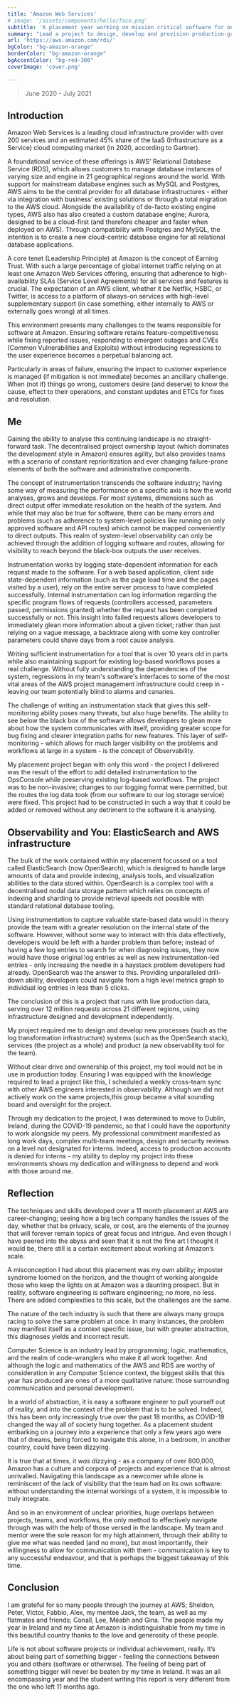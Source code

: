 ```yaml
---
title: 'Amazon Web Services'
# image: '/assets/components/hello/face.png'
subtitle: 'A placement year working on mission critical software for one of the biggest tech companies in the world.'
summary: "Lead a project to design, develop and provision production-grade infrastructure for an ElasticSearch-based observability stack - over 3 million daily log entries in over 27 regions. Eorked with the best team to implement features and fix bugs in some of RDS' mission critical software."
url: 'https://aws.amazon.com/rds/'
bgColor: "bg-amazon-orange"
borderColor: "bg-amazon-orange"
bgAccentColor: "bg-red-300"
coverImage: 'cover.png'

---
```


>  June 2020 - July 2021

## Introduction

Amazon Web Services is a leading cloud infrastructure provider with over 200 services and an estimated 45% share of the IaaS (Infrastructure as a Service) cloud computing market (in 2020, according to Gartner).

A foundational service of these offerings is AWS’ Relational Database Service (RDS), which allows customers to manage database instances of varying size and engine in 21 geographical regions around the world. With support for mainstream database engines such as MySQL and Postgres, AWS aims to be the central provider for all database infrastructures - either via integration with business’ existing solutions or through a total migration to the AWS cloud. Alongside the availability of de-facto existing engine types, AWS also has also created a custom database engine; Aurora, designed to be a cloud-first (and therefore cheaper and faster when deployed on AWS). Through compatibility with Postgres and MySQL, the intention is to create a new cloud-centric database engine for all relational database applications.

A core tenet (Leadership Principle) at Amazon is the concept of Earning Trust. With such a large percentage of global internet traffic relying on at least one Amazon Web Services offering, ensuring that adherence to high-availability SLAs (Service Level Agreements) for all services and features is crucial. The expectation of an AWS client, whether it be Netflix, HSBC, or Twitter, is access to a platform of always-on services with high-level supplementary support (in case something, either internally to AWS or externally goes wrong) at all times.

This environment presents many challenges to the teams responsible for software at Amazon. Ensuring software retains feature-competitiveness while fixing reported issues, responding to emergent outages and CVEs (Common Vulnerabilities and Exploits) without introducing regressions to the user experience becomes a perpetual balancing act.

Particularly in areas of failure, ensuring the impact to customer experience is managed (if mitigation is not immediate) becomes an ancillary challenge. When (not if) things go wrong, customers desire (and deserve) to know the cause, effect to their operations, and constant updates and ETCs for fixes and resolution.


## Me

Gaining the ability to analyse this continuing landscape is no straight-forward task. The decentralised project ownership layout (which dominates the development style in Amazon) ensures agility, but also provides teams with a scenario of constant reprioritization and ever changing failure-prone elements of both the software and administrative components.

The concept of instrumentation transcends the software industry; having some way of measuring the performance on a specific axis is how the world analyses, grows and develops. For most systems, dimensions such as direct output offer immediate resolution on the health of the system. And while that may also be true for software, there can be many errors and problems (such as adherence to system-level policies like running on only approved software and API routes) which cannot be mapped conveniently to direct outputs. This realm of system-level observability can only be achieved through the addition of logging software and routes, allowing for visibility to reach beyond the black-box outputs the user receives.

Instrumentation works by logging state-dependent information for each request made to the software. For a web based application, client side state-dependent information (such as the page load time and the pages visited by a user), rely on the entire server process to have completed successfully. Internal instrumentation can log information regarding the specific program flows of requests (controllers accessed, parameters passed, permissions granted) whether the request has been completed successfully or not. This insight into failed requests allows developers to immediately glean more information about a given ticket; rather than just relying on a vague message, a backtrace along with some key controller parameters could shave days from a root cause analysis.

Writing sufficient instrumentation for a tool that is over 10 years old in parts while also maintaining support for existing log-based workflows poses a real challenge. Without fully understanding the dependencies of the system, regressions in my team's software's interfaces to some of the most vital areas of the AWS project management infrastructure could creep in - leaving our team potentially blind to alarms and canaries.

The challenge of writing an instrumentation stack that gives this self-monitoring ability poses many threats, but also huge benefits. The ability to see below the black box of the software allows developers to glean more about how the system communicates with itself, providing greater scope for bug fixing and clearer integration paths for new features. This layer of self-monitoring - which allows for much larger visibility on the problems and workflows at large in a system - is the concept of Observability.

My placement project began with only this word - the project I delivered was the result of the effort to add detailed instrumentation to the OpsConsole while preserving existing log-based workflows. The project was to be non-invasive; changes to our logging format were permitted, but the routes the log data took (from our software to our log storage service) were fixed. This project had to be constructed in such a way that it could be added or removed without any detriment to the software it is analysing.

## Observability and You: ElasticSearch and AWS infrastructure

The bulk of the work contained within my placement focussed on a tool called ElasticSearch (now OpenSearch), which is designed to handle large amounts of data and provide indexing, analysis tools, and visualization abilities to the data stored within. OpenSearch is a complex tool with a decentralised nodal data storage pattern which relies on concepts of indexing and sharding to provide retrieval speeds not possible with standard relational database tooling.

Using instrumentation to capture valuable state-based data would in theory provide the team with a greater resolution on the internal state of the software. However, without some way to interact with this data effectively, developers would be left with a harder problem than before; instead of having a few log entries to search for when diagnosing issues, they now would have those original log entries as well as new instrumentation-led entries - only increasing the needle in a haystack problem developers had already. OpenSearch was the answer to this. Providing unparalleled drill-down ability, developers could navigate from a high level metrics graph to individual log entries in less than 5 clicks.

The conclusion of this is a project that runs with live production data, serving over 12 million requests across 21 different regions, using infrastructure designed and development independently.

My project required me to design and develop new processes (such as the log transformation infrastructure) systems (such as the OpenSearch stack), services (the project as a whole) and product (a new observability tool for the team).

Without clear drive and ownership of this project, my tool would not be in use in production today. Ensuring I was equipped with the knowledge required to lead a project like this, I scheduled a weekly cross-team sync with other AWS engineers interested in observability. Although we did not actively work on the same projects,this group became a vital sounding board and oversight for the project.

Through my dedication to the project, I was determined to move to Dublin, Ireland, during the COVID-19 pandemic, so that I could have the opportunity to work alongside my peers. My professional commitment manifested as long work days, complex multi-team meetings, design and security reviews on a level not designated for interns. Indeed, access to production accounts is denied for interns - my ability to deploy my project into these environments shows my dedication and willingness to depend and work with those around me.

## Reflection

The techniques and skills developed over a 11 month placement at AWS are career-changing; seeing how a big tech company handles the issues of the day, whether that be privacy, scale, or cost, are the elements of the journey that will forever remain topics of great focus and intrigue. And even though I have peered into the abyss and seen that it is not the fine art I thought it would be, there still is a certain excitement about working at Amazon’s scale.

A misconception I had about this placement was my own ability; imposter syndrome loomed on the horizon, and the thought of working alongside those who keep the lights on at Amazon was a daunting prospect. But in reality, software engineering is software engineering; no more, no less. There are added complexities to this scale, but the challenges are the same.

The nature of the tech industry is such that there are always many groups racing to solve the same problem at once. In many instances, the problem may manifest itself as a context specific issue, but with greater abstraction, this diagnoses yields and incorrect result.

Computer Science is an industry lead by programming; logic, mathematics, and the realm of code-wranglers who make it all work together. And although the logic and mathematics of the AWS and RDS are worthy of consideration in any Computer Science context, the biggest skills that this year has produced are ones of a more qualitative nature: those surrounding communication and personal development.

In a world of abstraction, it is easy a software engineer to pull yourself out of reality, and into the context of the problem that is to be solved. Indeed, this has been only increasingly true over the past 18 months, as COVID-19 changed the way all of society hung together. As a placement student embarking on a journey into a experience that only a few years ago were that of dreams, being forced to navigate this alone, in a bedroom, in another country, could have been dizzying.

It is true that at times, it *was* dizzying - as a company of over 800,000, Amazon has a culture and corpora of projects and experience that is almost unrivalled. Navigating this landscape as a newcomer while alone is reminiscent of the lack of visibility that the team had on its own software: without understanding the internal workings of a system, it is impossible to truly integrate.

And so in an environment of unclear priorities, huge overlaps between projects, teams, and workflows, the only method to effectively navigate through was with the help of those versed in the landscape. My team and mentor were the sole reason for my high attainment, through their ability to give me what was needed (and no more), but most importantly, their willingness to allow for communication with them - communication is key to any successful endeavour, and that is perhaps the biggest takeaway of this time.

## Conclusion

I am grateful for so many people through the journey at AWS; Sheldon, Peter, Victor, Fabbio, Alex, my mentee Jack, the team, as well as my flatmates and friends; Conall, Lee, Méabh and Gina. The people made my year in Ireland and my time at Amazon is indistinguishable from my time in this beautiful country thanks to the love and generosity of these people.

Life is not about software projects or individual achievement, really. It’s about being part of something bigger - feeling the connections between you and others (software or otherwise). The feeling of being part of something bigger will never be beaten by my time in Ireland. It was an all encompassing year and the student writing this report is very different from the one who left 11 months ago.
